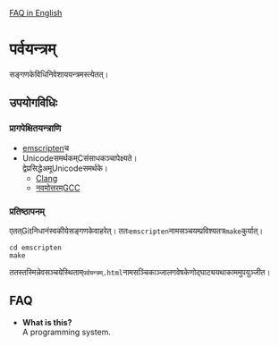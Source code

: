 [FAQ in English](#FAQ)
# पर्व­यन्त्रम्
स­ङ्गणके­विधि­नि­वेशाय­यन्त्र­म­स्त्येतत्।

## उप­योग­विधिः
### प्रा­ग­पेक्षित­यन्त्राणि
* [emscripten](emscripten.org)­च
* Unicode­स­मर्थकम्­C­सं­साधक­ञ्चा­पे­क्ष्यते।  
द्वे­प्र­सिद्धे­अमू­Unicode­स­मर्थके।
    * [Clang](https://clang.llvm.org/)
    * [नव­मोत्तरम्­GCC](https://gcc.gnu.org/gcc­10/)
### प्रति­ष्ठापनम्
एतत्­Git­नि­धानं­स्व­कीये­स­ङ्गणके­वा­हरेत्।
ततः­`emscripten`­नाम­स­ञ्चय­म्प्र­विश्य­तत्र­`make`­कुर्यात्।
```
cd emscripten
make
```
तत­स्तस्मि­न्नेव­स­ञ्चये­स्थिताम्­`पर्वयन्त्रम्.html`­नाम­स­ञ्चिका­ञ्जाल­गवेषके­णो­द्घाट्य­यथा­काम­मुप­युञ्जीत।

## FAQ
* **What is this?**  
A programming system.
